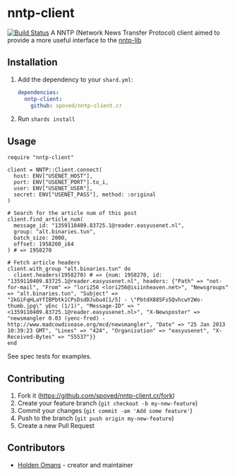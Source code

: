 # nntp-client

[![Build Status](https://travis-ci.com/spoved/nntp-client.cr.svg?branch=master)](https://travis-ci.com/spoved/nntp-client.cr)
A NNTP (Network News Transfer Protocol) client aimed to provide a more useful interface to the [nntp-lib](https://github.com/spoved/nntp-lib.cr)

## Installation

1. Add the dependency to your `shard.yml`:

   ```yaml
   dependencies:
     nntp-client:
       github: spoved/nntp-client.cr
   ```

2. Run `shards install`

## Usage

```crystal
require "nntp-client"

client = NNTP::Client.connect(
  host: ENV["USENET_HOST"],
  port: ENV["USENET_PORT"].to_i,
  user: ENV["USENET_USER"],
  secret: ENV["USENET_PASS"], method: :original
)

# Search for the article num of this post
client.find_article_num(
  message_id: "1359110409.83725.1@reader.easyusenet.nl",
  group: "alt.binaries.tun",
  batch_size: 2000,
  offset: 1958260_i64
) # => 1958270

# Fetch article headers
client.with_group "alt.binaries.tun" do
  client.headers(1958270) # => {num: 1958270, id: "1359110409.83725.1@reader.easyusenet.nl", headers: {"Path" => "not-for-mail", "From" => "lori256 <lori256@isiinheaven.net>", "Newsgroups" => "alt.binaries.tun", "Subject" => "2kGiFqHLaYfIBPbtk1CPsDsdDJubu4[1/5] - \"PbtdX885Fs5QvhcwY2Wo-thumb.jpg\" yEnc (1/1)", "Message-ID" => "<1359110409.83725.1@reader.easyusenet.nl>", "X-Newsposter" => "newsmangler 0.03 (yenc-fred) - http://www.madcowdisease.org/mcd/newsmangler", "Date" => "25 Jan 2013 10:39:23 GMT", "Lines" => "424", "Organization" => "easyusenet", "X-Received-Bytes" => "55537"}}
end
```

See spec tests for examples.

## Contributing

1. Fork it (<https://github.com/spoved/nntp-client.cr/fork>)
2. Create your feature branch (`git checkout -b my-new-feature`)
3. Commit your changes (`git commit -am 'Add some feature'`)
4. Push to the branch (`git push origin my-new-feature`)
5. Create a new Pull Request

## Contributors

- [Holden Omans](https://github.com/kalinon) - creator and maintainer
